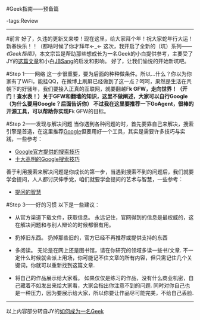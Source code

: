 #Geek指南——预备篇

-tags:Review

----

#前言
好了，久违的更新又来喽！现在这里，给大家拜个年！祝大家蛇年行大运！新春快乐！！（都啥时候了你才拜年←_←
这次，我开启了全新的（坑）系列——*《Geek指南》*，本文宗旨是帮助那些想成长为一名Geek的小白提供参考，主要受了JY的[这篇文章](http://jyprince.me/program/710)和小白[JBSang](http://jbs.rp.jybox.net/)的启发和影响。
好了，让我们愉悦的开始新坑吧。

#Step 1——网络
这一步很重要，要为后面的种种做条件。所以...什么？你以为你家有了WiFi，能挂QQ，在微博上刷屏已经做到了这一点？呵呵，果然是生活在兲朝下的好骚年，我们要接入正真的互联网，就要翻越F**k GFW，走向世界！（开门！查水表！）关于GFW和翻墙的知识，这里不做阐述，大家可以自行Google（为什么要用Google？后面告诉你）
不过我在这里要推荐一下GoAgent，很棒的开源工具，可以帮助你实现F**k GFW的目标。

#Step 2——发现与解决问题
当你遇到各种问题的时，首先要靠自己来解决，搜索引擎是首选，在这里推荐[Google](http://google.com)但要用好一个工具，其实是需要许多技巧与实践，一些参考：

* [Google官方提供的搜索技巧](http://www.google.com/intl/zh-CN_ALL/insidesearch/tipstricks/basics.html)
* [十大高明的Google搜索技巧](http://www.williamlong.info/archives/728.html)

善于利用搜索来解决问题是你成长的第一步，当遇到搜索不到的问题后，我们就要学会提问，人人都讨厌伸手党，咱们就要学会提问的艺术与智慧，一些参考：

* [提问的智慧](http://www.wapm.cn/smart-questions/smart-questions-zh.html)

#Step 3——好的习惯
以下是一些建议：

* 从官方渠道下载文件，获取信息。
  永远记住，官网得到的信息是最权威的，这在解决问题和与别人辩论的时候都很有用。

* 扔掉旧东西。
  扔掉那些旧的，官方已经不再推荐或提供支持的东西

* 多阅读。
  无论是在网上还是图书馆，请在你研究的领域多读一些书/文章. 不一定什么时候就会派上用场，你可能记不住文章的所有内容，但只需记住几个关键词，你就可以重新找到这篇文章.

* 将自己的作品展示给大家看。
  如果仅仅是练习的作品，没有什么商业机密，自己藏着不如发出来给大家看，大家会指出你注意不到的问题.
同时对你自己也是一种压力，因为要展示给大家，所以你要让作品尽可能完美，不给自己丢脸.

************

以上内容部分转自JY的[如何成为一名Geek](http://jyprince.me/program/710)
